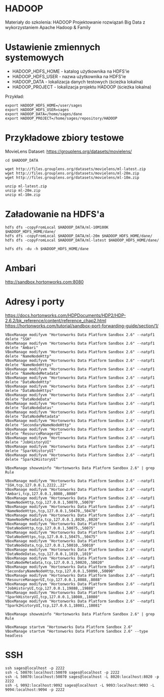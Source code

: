 # HADOOP
Materiały do szkolenia: HADOOP Projektowanie rozwiązań Big Data z wykorzystaniem Apache Hadoop &amp; Family

# Ustawienie zmiennych systemowych

* HADOOP_HDFS_HOME - katalog użytkownika na HDFS'ie
* HADOOP_HDFS_USER - nazwa użytkownika na HDFS'ie
* HADOOP_DATA - lokalizacja danych testowych (ścieżka lokalna)
* HADOOP_PROJECT - lokalizacja projektu HADOOP (ścieżka lokalna)

Przykład:

```
export HADOOP_HDFS_HOME=/user/sages
export HADOOP_HDFS_USER=sages
export HADOOP_DATA=/home/sages/dane
export HADOOP_PROJECT=/home/sages/repository/HADOOP
```

# Przykładowe zbiory testowe

MovieLens Dataset: https://grouplens.org/datasets/movielens/

```
cd $HADOOP_DATA

wget http://files.grouplens.org/datasets/movielens/ml-latest.zip
wget http://files.grouplens.org/datasets/movielens/ml-20m.zip
wget http://files.grouplens.org/datasets/movielens/ml-10m.zip

unzip ml-latest.zip
unzip ml-20m.zip
unzip ml-10m.zip
```

# Załadowanie na HDFS'a
~~~
hdfs dfs -copyFromLocal $HADOOP_DATA/ml-10M100K $HADOOP_HDFS_HOME/dane/
hdfs dfs -copyFromLocal $HADOOP_DATA/ml-20m $HADOOP_HDFS_HOME/dane/
hdfs dfs -copyFromLocal $HADOOP_DATA/ml-latest $HADOOP_HDFS_HOME/dane/

hdfs dfs -du -h $HADOOP_HDFS_HOME/dane
~~~

# Ambari

http://sandbox.hortonworks.com:8080

# Adresy i porty

https://docs.hortonworks.com/HDPDocuments/HDP2/HDP-2.6.2/bk_reference/content/reference_chap2.html
https://hortonworks.com/tutorial/sandbox-port-forwarding-guide/section/1/

~~~
VBoxManage modifyvm "Hortonworks Data Platform Sandbox 2.6" --natpf1 delete "SSH"
VBoxManage modifyvm "Hortonworks Data Platform Sandbox 2.6" --natpf1 delete "Ambari"
VBoxManage modifyvm "Hortonworks Data Platform Sandbox 2.6" --natpf1 delete "NameNodeHttp"
VBoxManage modifyvm "Hortonworks Data Platform Sandbox 2.6" --natpf1 delete "NameNodeHttps"
VBoxManage modifyvm "Hortonworks Data Platform Sandbox 2.6" --natpf1 delete "NameNodeMetadata"
VBoxManage modifyvm "Hortonworks Data Platform Sandbox 2.6" --natpf1 delete "DataNodeHttp"
VBoxManage modifyvm "Hortonworks Data Platform Sandbox 2.6" --natpf1 delete "DataNodeHttps"
VBoxManage modifyvm "Hortonworks Data Platform Sandbox 2.6" --natpf1 delete "DataNodeData"
VBoxManage modifyvm "Hortonworks Data Platform Sandbox 2.6" --natpf1 delete "DataNodeDatas"
VBoxManage modifyvm "Hortonworks Data Platform Sandbox 2.6" --natpf1 delete "DataNodeMetadata"
VBoxManage modifyvm "Hortonworks Data Platform Sandbox 2.6" --natpf1 delete "SecondaryNameNodeHttp"
VBoxManage modifyvm "Hortonworks Data Platform Sandbox 2.6" --natpf1 delete "ResourceManagerUI"
VBoxManage modifyvm "Hortonworks Data Platform Sandbox 2.6" --natpf1 delete "JobHistoryUI"
VBoxManage modifyvm "Hortonworks Data Platform Sandbox 2.6" --natpf1 delete "SparkHistoryUI"
VBoxManage modifyvm "Hortonworks Data Platform Sandbox 2.6" --natpf1 delete "Spark2HistoryUI"

VBoxManage showvminfo "Hortonworks Data Platform Sandbox 2.6" | grep Rule

VBoxManage modifyvm "Hortonworks Data Platform Sandbox 2.6" --natpf1 "SSH,tcp,127.0.0.1,2222,,22"
VBoxManage modifyvm "Hortonworks Data Platform Sandbox 2.6" --natpf1 "Ambari,tcp,127.0.0.1,8080,,8080"
VBoxManage modifyvm "Hortonworks Data Platform Sandbox 2.6" --natpf1 "NameNodeHttp,tcp,127.0.0.1,50070,,50070"
VBoxManage modifyvm "Hortonworks Data Platform Sandbox 2.6" --natpf1 "NameNodeHttps,tcp,127.0.0.1,50470,,50470"
VBoxManage modifyvm "Hortonworks Data Platform Sandbox 2.6" --natpf1 "NameNodeMetadata,tcp,127.0.0.1,8020,,8020"
VBoxManage modifyvm "Hortonworks Data Platform Sandbox 2.6" --natpf1 "DataNodeHttp,tcp,127.0.0.1,50075,,50075"
VBoxManage modifyvm "Hortonworks Data Platform Sandbox 2.6" --natpf1 "DataNodeHttps,tcp,127.0.0.1,50475,,50475"
VBoxManage modifyvm "Hortonworks Data Platform Sandbox 2.6" --natpf1 "DataNodeData,tcp,127.0.0.1,50010,,50010"
VBoxManage modifyvm "Hortonworks Data Platform Sandbox 2.6" --natpf1 "DataNodeDatas,tcp,127.0.0.1,1019,,1019"
VBoxManage modifyvm "Hortonworks Data Platform Sandbox 2.6" --natpf1 "DataNodeMetadata,tcp,127.0.0.1,50020,,50020"
VBoxManage modifyvm "Hortonworks Data Platform Sandbox 2.6" --natpf1 "SecondaryNameNodeHttp,tcp,127.0.0.1,50090,,50090"
VBoxManage modifyvm "Hortonworks Data Platform Sandbox 2.6" --natpf1 "ResourceManagerUI,tcp,127.0.0.1,8088,,8088"
VBoxManage modifyvm "Hortonworks Data Platform Sandbox 2.6" --natpf1 "JobHistoryUI,tcp,127.0.0.1,19888,,19888"
VBoxManage modifyvm "Hortonworks Data Platform Sandbox 2.6" --natpf1 "SparkHistoryUI,tcp,127.0.0.1,18080,,18080"
VBoxManage modifyvm "Hortonworks Data Platform Sandbox 2.6" --natpf1 "Spark2HistoryUI,tcp,127.0.0.1,18081,,18081"

VBoxManage showvminfo "Hortonworks Data Platform Sandbox 2.6" | grep Rule
~~~

~~~
VBoxManage startvm "Hortonworks Data Platform Sandbox 2.6"
VBoxManage startvm "Hortonworks Data Platform Sandbox 2.6" --type headless
~~~

# SSH

~~~
ssh sages@localhost -p 2222
ssh -L 50070:localhost:50070 sages@localhost -p 2222
ssh -L 50070:localhost:50070 sages@localhost -L 8020:localhost:8020 -p 2222
ssh -L 9092:localhost:9092 sages@localhost -L 9093:localhost:9093 -L 9094:localhost:9094 -p 2222
~~~